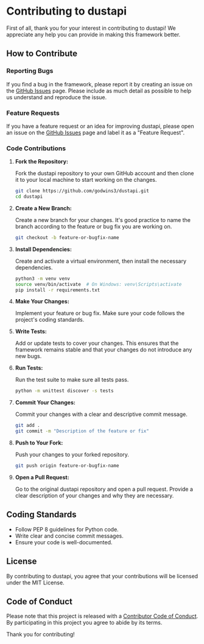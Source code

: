 # Contributing to dustapi

First of all, thank you for your interest in contributing to dustapi! We appreciate any help you can provide in making this framework better.

## How to Contribute

### Reporting Bugs

If you find a bug in the framework, please report it by creating an issue on the [GitHub Issues](https://github.com/godwins3/dustapi/issues) page. Please include as much detail as possible to help us understand and reproduce the issue.

### Feature Requests

If you have a feature request or an idea for improving dustapi, please open an issue on the [GitHub Issues](https://github.com/dustapi/dustapi/issues) page and label it as a "Feature Request". 

### Code Contributions

1. **Fork the Repository:**

    Fork the dustapi repository to your own GitHub account and then clone it to your local machine to start working on the changes.

    ```bash
    git clone https://github.com/godwins3/dustapi.git
    cd dustapi
    ```

2. **Create a New Branch:**

    Create a new branch for your changes. It's good practice to name the branch according to the feature or bug fix you are working on.

    ```bash
    git checkout -b feature-or-bugfix-name
    ```

3. **Install Dependencies:**

    Create and activate a virtual environment, then install the necessary dependencies.

    ```bash
    python3 -m venv venv
    source venv/bin/activate  # On Windows: venv\Scripts\activate
    pip install -r requirements.txt
    ```

4. **Make Your Changes:**

    Implement your feature or bug fix. Make sure your code follows the project's coding standards.

5. **Write Tests:**

    Add or update tests to cover your changes. This ensures that the framework remains stable and that your changes do not introduce any new bugs.

6. **Run Tests:**

    Run the test suite to make sure all tests pass.

    ```bash
    python -m unittest discover -s tests
    ```

7. **Commit Your Changes:**

    Commit your changes with a clear and descriptive commit message.

    ```bash
    git add .
    git commit -m "Description of the feature or fix"
    ```

8. **Push to Your Fork:**

    Push your changes to your forked repository.

    ```bash
    git push origin feature-or-bugfix-name
    ```

9. **Open a Pull Request:**

    Go to the original dustapi repository and open a pull request. Provide a clear description of your changes and why they are necessary.

## Coding Standards

- Follow PEP 8 guidelines for Python code.
- Write clear and concise commit messages.
- Ensure your code is well-documented.

## License

By contributing to dustapi, you agree that your contributions will be licensed under the MIT License.

## Code of Conduct

Please note that this project is released with a [Contributor Code of Conduct](CODE_OF_CONDUCT.md). By participating in this project you agree to abide by its terms.

Thank you for contributing!
